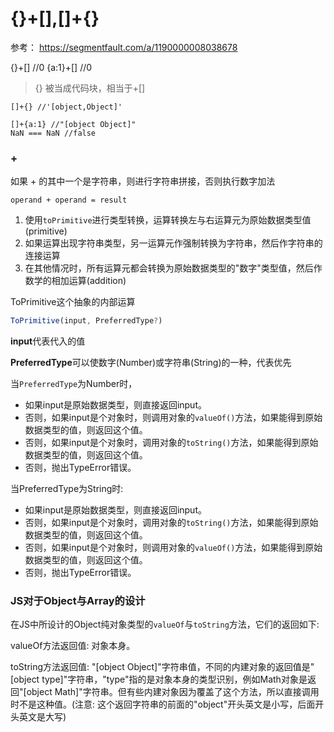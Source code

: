 # {}+[],[]+{}

参考：
https://segmentfault.com/a/1190000008038678

{}+[] //0
{a:1}+[] //0

> {} 被当成代码块，相当于+[]

```
[]+{} //'[object,Object]'

[]+{a:1} //"[object Object]"
NaN === NaN //false
```


### +

如果 + 的其中一个是字符串，则进行字符串拼接，否则执行数字加法


```
operand + operand = result
```

1. 使用`toPrimitive`进行类型转换，运算转换左与右运算元为原始数据类型值(primitive)
2. 如果运算出现字符串类型，另一运算元作强制转换为字符串，然后作字符串的连接运算
3. 在其他情况时，所有运算元都会转换为原始数据类型的"数字"类型值，然后作数学的相加运算(addition)


ToPrimitive这个抽象的内部运算

```js
ToPrimitive(input, PreferredType?)
```

**input**代表代入的值

**PreferredType**可以使数字(Number)或字符串(String)的一种，代表优先

当`PreferredType`为Number时，

* 如果input是原始数据类型，则直接返回input。
* 否则，如果input是个对象时，则调用对象的`valueOf()`方法，如果能得到原始数据类型的值，则返回这个值。
* 否则，如果input是个对象时，调用对象的`toString()`方法，如果能得到原始数据类型的值，则返回这个值。
* 否则，抛出TypeError错误。


当PreferredType为String时:

* 如果input是原始数据类型，则直接返回input。
* 否则，如果input是个对象时，调用对象的`toString()`方法，如果能得到原始数据类型的值，则返回这个值。
* 否则，如果input是个对象时，则调用对象的`valueOf()`方法，如果能得到原始数据类型的值，则返回这个值。
* 否则，抛出TypeError错误。


### JS对于Object与Array的设计
在JS中所设计的Object纯对象类型的`valueOf`与`toString`方法，它们的返回如下:

valueOf方法返回值: 对象本身。

toString方法返回值: "[object Object]"字符串值，不同的内建对象的返回值是"[object type]"字符串，"type"指的是对象本身的类型识别，例如Math对象是返回"[object Math]"字符串。但有些内建对象因为覆盖了这个方法，所以直接调用时不是这种值。(注意: 这个返回字符串的前面的"object"开头英文是小写，后面开头英文是大写)





